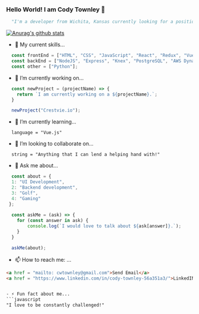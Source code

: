 ### Hello World! I am Cody Townley 👋

```python
  "I'm a developer from Wichita, Kansas currently looking for a position as a software engineer."
```

[![Anurag's github stats](https://github-readme-stats.vercel.app/api?username=codyt11)](https://github.com/anuraghazra/github-readme-stats)

- 🔧 My current skills...
```javascript
  const frontEnd = ["HTML", "CSS", "JavaScript", "React", "Redux", "Vue"];
  const backEnd = ["NodeJS", "Express", "Knex", "PostgreSQL", "AWS DynamoDb"];
  const other = ["Python"];
```


- 🔭 I’m currently working on...
```javascript
  const newProject = (projectName) => {
    return `I am currently working on a ${projectName}.`;
  }

  newProject("Crestvie.io");
```


- 🌱 I’m currently learning...
```Vue
  language = "Vue.js"
```


- 👯 I’m looking to collaborate on...
```Anything
  string = "Anything that I can lend a helping hand with!"
```

<!-- - 🤔 I’m looking for help with ... -->


- 💬 Ask me about... 
```javascript
  const about = {
  1: "UI Development",
  2: "Backend development",
  3: "Golf",
  4: "Gaming"
 };
  
  const askMe = (ask) => {
    for (const answer in ask) {
    	console.log(`I would love to talk about ${ask[answer]}.`);
    }
  }

  askMe(about);
```

 - 📫 How to reach me: ... 
  ```HTML
  <a href = "mailto: cwtownley@gmail.com">Send Email</a>
  <a href = "https://www.linkedin.com/in/cody-townley-56a351a3/">LinkedIN</a>


- ⚡ Fun fact about me...
```javascript
  "I love to be constantly challenged!" 
```
